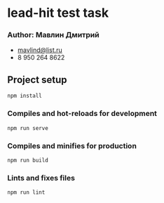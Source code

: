 # lead-hit test task
### Author: Мавлин Дмитрий 
- mavlind@list.ru
- 8 950 264 8622

## Project setup

```
npm install
```

### Compiles and hot-reloads for development

```
npm run serve
```

### Compiles and minifies for production

```
npm run build
```

### Lints and fixes files

```
npm run lint
```

